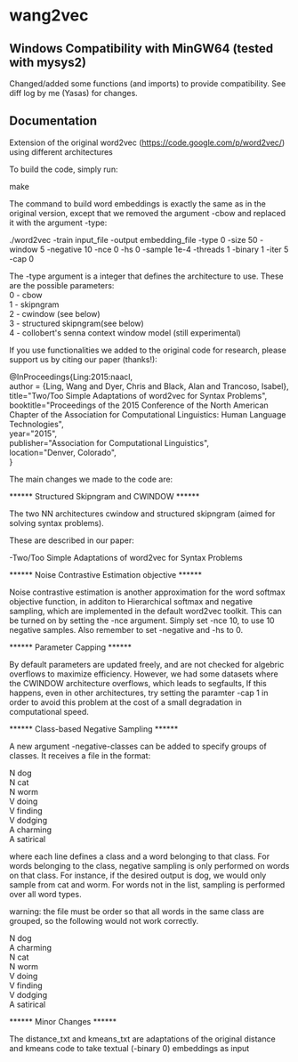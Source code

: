 # wang2vec

## Windows Compatibility with MinGW64 (tested with mysys2)

Changed/added some functions (and imports) to provide compatibility. See diff log by me (Yasas) for changes.

## Documentation

Extension of the original word2vec (https://code.google.com/p/word2vec/) using different architectures

To build the code, simply run:

make

The command to build word embeddings is exactly the same as in the original version, except that we removed the argument -cbow and replaced it with the argument -type:

./word2vec -train input_file -output embedding_file -type 0 -size 50 -window 5 -negative 10 -nce 0 -hs 0 -sample 1e-4 -threads 1 -binary 1 -iter 5 -cap 0

The -type argument is a integer that defines the architecture to use. These are the possible parameters:  
0 - cbow  
1 - skipngram  
2 - cwindow (see below)  
3 - structured skipngram(see below)  
4 - collobert's senna context window model (still experimental)  

If you use functionalities we added to the original code for research, please support us by citing our paper (thanks!):

@InProceedings{Ling:2015:naacl,  
author = {Ling, Wang and Dyer, Chris and Black, Alan and Trancoso, Isabel},  
title="Two/Too Simple Adaptations of word2vec for Syntax Problems",  
booktitle="Proceedings of the 2015 Conference of the North American Chapter of the Association for Computational Linguistics: Human Language Technologies",  
year="2015",  
publisher="Association for Computational Linguistics",  
location="Denver, Colorado",  
}

The main changes we made to the code are:

****** Structured Skipngram and CWINDOW ******

The two NN architectures cwindow and structured skipngram (aimed for solving syntax problems). 

These are described in our paper:

-Two/Too Simple Adaptations of word2vec for Syntax Problems

****** Noise Contrastive Estimation objective ******

Noise contrastive estimation is another approximation for the word softmax objective function, in additon to Hierarchical softmax and negative sampling, which are implemented in the default word2vec toolkit. This can be turned on by setting the -nce argument. Simply set -nce 10, to use 10 negative samples. Also remember to set -negative and -hs to 0.

****** Parameter Capping ******

By default parameters are updated freely, and are not checked for algebric overflows to maximize efficiency. However, we had some datasets where the CWINDOW architecture overflows, which leads to segfaults, If this happens, even in other architectures, try setting the paramter -cap 1 in order to avoid this problem at the cost of a small degradation in computational speed.

****** Class-based Negative Sampling ******

A new argument -negative-classes can be added to specify groups of classes. It receives a file in the format:
 
N dog  
N cat  
N worm  
V doing  
V finding  
V dodging  
A charming  
A satirical  

where each line defines a class and a word belonging to that class. For words belonging to the class, negative sampling is only performed on words on that class. For instance, if the desired output is dog, we would only sample from cat and worm. For words not in the list, sampling is performed over all word types.

warning: the file must be order so that all words in the same class are grouped, so the following would not work correctly.

N dog  
A charming  
N cat  
N worm  
V doing  
V finding  
V dodging  
A satirical  

****** Minor Changes ******

The distance_txt and kmeans_txt are adaptations of the original distance and kmeans code to take textual (-binary 0) embeddings as input
